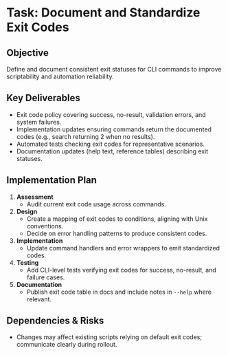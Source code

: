 # Task: Document and Standardize Exit Codes

## Objective
Define and document consistent exit statuses for CLI commands to improve scriptability and automation reliability.

## Key Deliverables
- Exit code policy covering success, no-result, validation errors, and system failures.
- Implementation updates ensuring commands return the documented codes (e.g., search returning 2 when no results).
- Automated tests checking exit codes for representative scenarios.
- Documentation updates (help text, reference tables) describing exit statuses.

## Implementation Plan
1. **Assessment**
   - Audit current exit code usage across commands.
2. **Design**
   - Create a mapping of exit codes to conditions, aligning with Unix conventions.
   - Decide on error handling patterns to produce consistent codes.
3. **Implementation**
   - Update command handlers and error wrappers to emit standardized codes.
4. **Testing**
   - Add CLI-level tests verifying exit codes for success, no-result, and failure cases.
5. **Documentation**
   - Publish exit code table in docs and include notes in `--help` where relevant.

## Dependencies & Risks
- Changes may affect existing scripts relying on default exit codes; communicate clearly during rollout.
